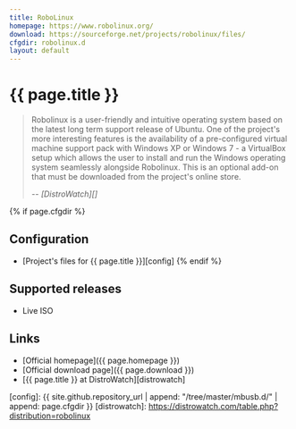 ```yaml
---
title: RoboLinux
homepage: https://www.robolinux.org/
download: https://sourceforge.net/projects/robolinux/files/
cfgdir: robolinux.d
layout: default
---
```


# {{ page.title }}

> Robolinux is a user-friendly and intuitive operating system based on the
> latest long term support release of Ubuntu. One of the project's more
> interesting features is the availability of a pre-configured virtual machine
> support pack with Windows XP or Windows 7 - a VirtualBox setup which allows
> the user to install and run the Windows operating system seamlessly alongside
> Robolinux. This is an optional add-on that must be downloaded from the
> project's online store.
>
> -- <cite markdown="1">[DistroWatch][]</cite>


{% if page.cfgdir %}
## Configuration

- [Project's files for {{ page.title }}][config]
{% endif %}


## Supported releases

- Live ISO

## Links

- [Official homepage]({{ page.homepage }})
- [Official download page]({{ page.download }})
- [{{ page.title }} at DistroWatch][distrowatch]


[config]: {{ site.github.repository_url | append: "/tree/master/mbusb.d/" | append: page.cfgdir }}
[distrowatch]: https://distrowatch.com/table.php?distribution=robolinux
